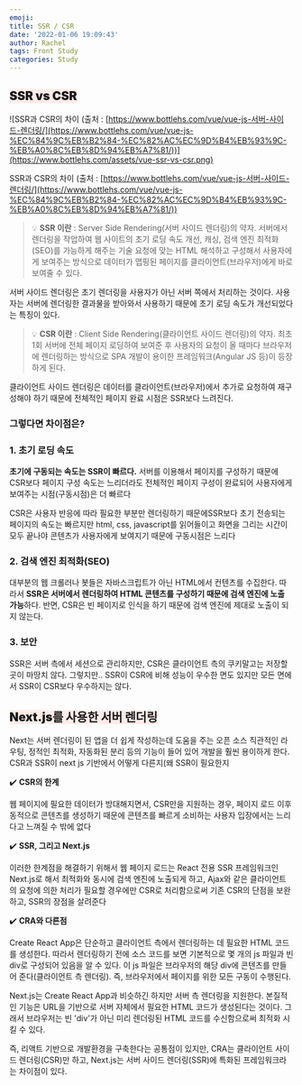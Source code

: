 ```yaml
---
emoji:
title: SSR / CSR
date: '2022-01-06 19:09:43'
author: Rachel
tags: Front Study
categories: Study
---
```


## <span style="font-weight: 900; background-color: #FEECE9;">SSR vs CSR</span>

![SSR과 CSR의 차이 (출처 :  [https://www.bottlehs.com/vue/vue-js-서버-사이드-렌더링/](https://www.bottlehs.com/vue/vue-js-%EC%84%9C%EB%B2%84-%EC%82%AC%EC%9D%B4%EB%93%9C-%EB%A0%8C%EB%8D%94%EB%A7%81/))](https://www.bottlehs.com/assets/vue-ssr-vs-csr.png)

SSR과 CSR의 차이 (출처 : [https://www.bottlehs.com/vue/vue-js-서버-사이드-렌더링/](https://www.bottlehs.com/vue/vue-js-%EC%84%9C%EB%B2%84-%EC%82%AC%EC%9D%B4%EB%93%9C-%EB%A0%8C%EB%8D%94%EB%A7%81/))

> 💡 **SSR 이란**
> : Server Side Rendering(서버 사이드 렌더링)의 약자.
> 서버에서 렌더링을 작업하여 웹 사이트의 초기 로딩 속도 개선, 캐싱, 검색 엔진 최적화(SEO)를 가능하게 해주는 기술
> 요청에 맞는 HTML 해석하고 구성해서 사용자에게 보여주는 방식으로 데이터가 맵핑된 페이지를 클라이언트(브라우저)에게 바로 보여줄 수 있다.

서버 사이드 렌더링은 초기 렌더링을 사용자가 아닌 서버 쪽에서 처리하는 것이다. 사용자는 서버에 렌더링한 결과물을 받아와서 사용하기 때문에 초기 로딩 속도가 개선되었다는 특징이 있다.

> 💡 **CSR 이란**
> : Client Side Rendering(클라이언트 사이드 렌더링)의 약자.
> 최초 1회 서버에 전체 페이지 로딩하여 보여준 후 사용자의 요청이 올 때마다 브라우저에 렌더링하는 방식으로 SPA 개발이 용이한 프레임워크(Angular JS 등)이 등장하게 된다.

클라이언트 사이드 렌더링은 데이터를 클라이언트(브라우저)에서 추가로 요청하여 재구성해야 하기 때문에 전체적인 페이지 완료 시점은 SSR보다 느려진다.

### 그렇다면 차이점은?

### 1. 초기 로딩 속도

**초기에 구동되는 속도는 SSR이 빠르다.** 서버를 이용해서 페이지를 구성하기 때문에 CSR보다 페이지 구성 속도는 느리더라도 전체적인 페이지 구성이 완료되어 사용자에게 보여주는 시점(구동시점)은 더 빠르다

CSR은 사용자 반응에 따라 필요한 부분만 렌더링하기 때문에SSR보다 초기 전송되는 페이지의 속도는 빠르지만 html, css, javascript를 읽어들이고 화면을 그리는 시간이 모두 끝나야 콘텐츠가 사용자에게 보여지기 때문에 구동시점은 느리다

### 2. 검색 엔진 최적화(SEO)

대부분의 웹 크롤러나 봇들은 자바스크립트가 아닌 HTML에서 컨텐츠를 수집한다.
따라서 **SSR은 서버에서 렌더링하여 HTML 콘텐츠를 구성하기 때문에 검색 엔진에 노출 가능**하다.
반면, CSR은 빈 페이지로 인식을 하기 때문에 검색 엔진에 제대로 노출이 되지 않는다.

### 3. 보안

SSR은 서버 측에서 세션으로 관리하지만, CSR은 클라이언트 측의 쿠키말고는 저장할 곳이 마땅치 않다.
그렇지만..
SSR이 CSR에 비해 성능이 우수한 면도 있지만 모든 면에서 SSR이 CSR보다 우수하지는 않다.

## <span style="font-weight: 900; background-color: #FEECE9;">Next.js를 사용한 서버 렌더링</span>

Next는 서버 렌더링이 된 앱을 더 쉽게 작성하는데 도움을 주는 오픈 소스
직관적인 라우팅, 정적인 최적화, 자동화된 분리 등의 기능이 들어 있어 개발을 훨씬 용이하게 한다.
CSR과 SSR이 next js 기반에서 어떻게 다른지(왜 SSR이 필요한지

✔️ **CSR의 한계**

웹 페이지에 필요한 데이터가 방대해지면서, CSR만을 지원하는 경우, 페이지 로드 이후 동적으로 콘텐츠를 생성하기 때문에 콘텐츠를 빠르게 소비하는 사용자 입장에서는 느리다고 느껴질 수 밖에 없다

✔️ **SSR, 그리고 Next.js**

이러한 한계점을 해결하기 위해서 웹 페이지 로드는 React 전용 SSR 프레임워크인 Next.js로 해서 최적화와 동시에 검색 엔진에 노출되게 하고, Ajax와 같은 클라이언트의 요청에 의한 처리가 필요할 경우에만 CSR로 처리함으로써 기존 CSR의 단점을 보완하고, SSR의 장점을 살려준다

✔️ **CRA와 다른점**

Create React App은 단순하고 클라이언트 측에서 렌더링하는 데 필요한 HTML 코드를 생성한다. 따라서 렌더링하기 전에 소스 코드를 보면 기본적으로 몇 개의 js 파일과 빈 div로 구성되어 있음을 알 수 있다. 이 js 파일은 브라우저의 해당 div에 콘텐츠를 만들어 준다(클라이언트 측 렌더링). 즉, 브라우저에서 페이지를 위한 모든 구동이 수행된다.

Next.js는 Create React App과 비슷하긴 하지만 서버 측 렌더링을 지원한다. 본질적인 기능은 URL을 기반으로 서버 자체에서 필요한 HTML 코드가 생성된다는 것이다. 그래서 브라우저는 빈 'div'가 아닌 미리 렌더링된 HTML 코드를 수신함으로써 최적화 시킬 수 있다.

즉, 리액트 기반으로 개발환경을 구축한다는 공통점이 있지만, CRA는 클라이언트 사이드 렌더링(CSR)만 하고, Next.js는 서버 사이드 렌더링(SSR)에 특화된 프레임워크라는 차이점이 있다.
